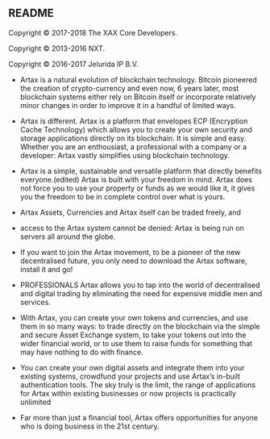 


## README

Copyright © 2017-2018 The XAX Core Developers.


Copyright © 2013-2016 NXT.


Copyright © 2016-2017 Jelurida IP B.V.

 - Artax is a natural evolution of blockchain technology.
   Bitcoin pioneered the creation of crypto-currency and even now, 6
   years later, most blockchain systems either rely on Bitcoin itself or
   incorporate relatively minor changes in order to improve it in a
   handful of limited ways.
   
  - Artax is different. Artax is a platform that envelopes ECP
   (Encryption Cache Technology) which allows you to create your own
   security and storage applications directly on its blockchain. It is
   simple and easy. Whether you are an enthousiast, a professional with
   a company or a developer: Artax vastly simplifies using blockchain
   technology.
   
 -  Artax is a simple, sustainable and versatile platform that directly
   benefits everyone.(edited) Artax is built with your freedom in mind.
   Artax does not force you to use your property or funds as we would
   like it, it gives you the freedom to be in complete control over what
   is yours.
   
 -  Artax Assets, Currencies and Artax itself can be traded freely, and
 - access to the Artax system cannot be denied: Artax is being run on
   servers all around the globe.
   
-   If you want to join the Artax movement, to be a pioneer of the new
   decentralised future, you only need to download the Artax software,
   install it and go!
   
   - PROFESSIONALS Artax allows you to tap into the world of decentralised
   and digital trading by eliminating the need for expensive middle men
   and services.
   
-   With Artax, you can create your own tokens and currencies, and use
   them in so many ways: to trade directly on the blockchain via the
   simple and secure Asset Exchange system, to take your tokens out into
   the wider financial world, or to use them to raise funds for
   something that may have nothing to do with finance.
   
  -  You can create your own digital assets and integrate them into your
   existing systems, crowdfund your projects and use Artax’s in-built
   authentication tools. The sky truly is the limit, the range of
   applications for Artax within existing businesses or now projects is
   practically unlimited
   
 -  Far more than just a financial tool, Artax offers opportunities for
   anyone who is doing business in the 21st century.
